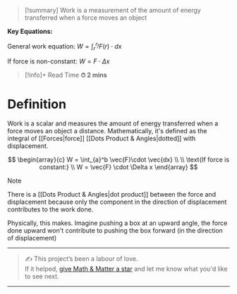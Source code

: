 
> [!summary]
Work is a measurement of the amount of energy transferred when a force moves an object
>
**Key Equations:**
> 
General work equation:
$W = \int_r ^{r_f} F(r) \cdot dx$
>
If force is non-constant:
$W = F \cdot \Delta x$

>[!info]+ Read Time
**⏱ 2 mins**

# Definition
Work is a scalar and measures the amount of energy transferred when a force moves an object a distance. Mathematically, it's defined as the integral of [[Forces|force]] [[Dots Product & Angles|dotted]] with displacement. 

$$
\begin{array}{c}
W = \int_{a}^b \vec{F}\cdot \vec{dx}  \\
 \\
\text{If force is constant:} \\
W = \vec{F} \cdot \Delta x
\end{array}
$$

> [!note]
There is a [[Dots Product & Angles|dot product]] between the force and displacement because only the component in the direction of displacement contributes to the work done. 
> 
Physically, this makes. Imagine pushing a box at an upward angle, the force done upward won't contribute to pushing the box forward (in the direction of displacement)


[^1]: Taken from R. Epp Lecture notes.

---

> ✍️ This project’s been a labour of love.  
> If it helped, [give Math & Matter a star](https://github.com/rajeevphysics/Obsidan-MathMatter) and let me know what you'd like to see next.

---